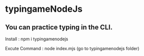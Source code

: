 # typingameNodeJs

## You can practice typing in the CLI.

Install : npm i typingamenodejs

Excute Command : node index.mjs (go to typingamenodejs folder)